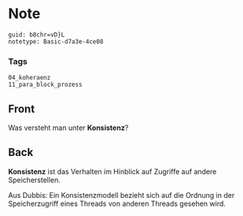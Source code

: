 # Note
```
guid: b8chr=vD}L
notetype: Basic-d7a3e-4ce08
```

### Tags
```
04_koheraenz
11_para_block_prozess
```

## Front
Was versteht man unter <b>Konsistenz</b>?

## Back
<b>Konsistenz</b> ist das Verhalten im Hinblick auf Zugriffe auf
andere Speicherstellen.
<div>
  Aus Dubbis: Ein Konsistenzmodell bezieht sich auf die Ordnung in
  der Speicherzugriff eines Threads von anderen Threads gesehen
  wird.
</div>
